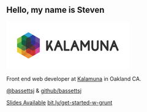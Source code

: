 ## Hello, my name is Steven

![Kalamuna](img/kalamuna-logo.png)

Front end web developer at [Kalamuna](http://kalamuna.com) in Oakland CA.

[@bassettsj](http://twitter.com/bassettsj)  & [github/bassettsj](http://github.com/bassettsj)

[Slides Available](http://bassettsj.github.io/gettings-started-with-grunt/)
[bit.ly/get-started-w-grunt](http://bit.ly/get-started-w-grunt)
